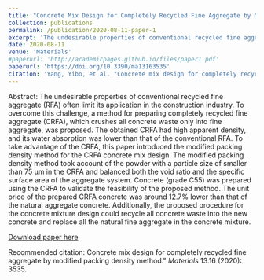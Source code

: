 ```yaml
---
title: "Concrete Mix Design for Completely Recycled Fine Aggregate by Modified Packing Density Method"
collection: publications
permalink: /publication/2020-08-11-paper-1
excerpt: 'The undesirable properties of conventional recycled fine aggregate (RFA) often limit its application in the construction industry. To overcome this challenge, a method for preparing completely recycled fine aggregate (CRFA), which crushes all concrete waste only into fine aggregate, was proposed. The obtained CRFA had high apparent density, and its water absorption was lower than that of the conventional RFA. To take advantage of the CRFA, this paper introduced the modified packing density method for the CRFA concrete mix design. The modified packing density method took account of the powder with a particle size of smaller than 75 μm in the CRFA and balanced both the void ratio and the specific surface area of the aggregate system. Concrete (grade C55) was prepared using the CRFA to validate the feasibility of the proposed method. The unit price of the prepared CRFA concrete was around 12.7% lower than that of the natural aggregate concrete. Additionally, the proposed procedure for the concrete mixture design could recycle all concrete waste into the new concrete and replace all the natural fine aggregate in the concrete mixture.'
date: 2020-08-11
venue: 'Materials'
#paperurl: 'http://academicpages.github.io/files/paper1.pdf'
paperurl: 'https://doi.org/10.3390/ma13163535'
citation: 'Yang, Yibo, et al. "Concrete mix design for completely recycled fine aggregate by modified packing density method." <i>Materials</i> 13.16 (2020): 3535.'
---
```

Abstract:
The undesirable properties of conventional recycled fine aggregate (RFA) often limit its application in the construction industry. To overcome this challenge, a method for preparing completely recycled fine aggregate (CRFA), which crushes all concrete waste only into fine aggregate, was proposed. The obtained CRFA had high apparent density, and its water absorption was lower than that of the conventional RFA. To take advantage of the CRFA, this paper introduced the modified packing density method for the CRFA concrete mix design. The modified packing density method took account of the powder with a particle size of smaller than 75 μm in the CRFA and balanced both the void ratio and the specific surface area of the aggregate system. Concrete (grade C55) was prepared using the CRFA to validate the feasibility of the proposed method. The unit price of the prepared CRFA concrete was around 12.7% lower than that of the natural aggregate concrete. Additionally, the proposed procedure for the concrete mixture design could recycle all concrete waste into the new concrete and replace all the natural fine aggregate in the concrete mixture.

[Download paper here](https://doi.org/10.3390/ma13163535)

Recommended citation: Concrete mix design for completely recycled fine aggregate by modified packing density method." <i>Materials</i> 13.16 (2020): 3535.
